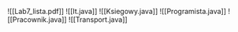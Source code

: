 ![[Lab7_lista.pdf]]
![[It.java]]
![[Ksiegowy.java]]
![[Programista.java]]
![[Pracownik.java]]
![[Transport.java]]